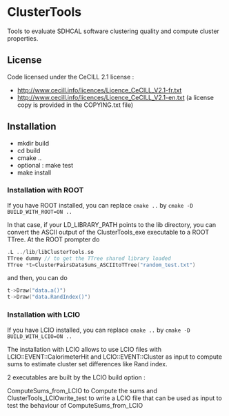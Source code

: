 # ClusterTools
Tools to evaluate SDHCAL software clustering quality and compute cluster properties.


## License
Code licensed under the CeCILL 2.1 license :
- http://www.cecill.info/licences/Licence_CeCILL_V2.1-fr.txt
- http://www.cecill.info/licences/Licence_CeCILL_V2.1-en.txt (a license copy is provided in the COPYING.txt file)

## Installation

- mkdir build
- cd build 
- cmake ..
- optional : make test 
- make install

### Installation with ROOT
If you have ROOT installed, you can replace
`cmake ..`
by
`cmake -D BUILD_WITH_ROOT=ON ..`

In that case, if your LD_LIBRARY_PATH points to the lib directory,
you can convert the ASCII output of the ClusterTools_exe executable to a ROOT TTree.
At the ROOT prompter do
```C++
.L ../lib/libClusterTools.so
TTree dummy // to get the TTree shared library loaded
TTree *t=ClusterPairsDataSums_ASCIItoTTree("random_test.txt")
```
and then, you can do
```C++
t->Draw("data.a()")
t->Draw("data.RandIndex()")
```

### Installation with LCIO
If you have LCIO installed, you can replace
`cmake ..`
by
`cmake -D BUILD_WITH_LCIO=ON ..`

The installation with LCIO allows to use LCIO files with LCIO::EVENT::CalorimeterHit
and LCIO::EVENT::Cluster as input to compute sums to estimate cluster set differences
like Rand index.

2 executables are built by the LCIO build option :

ComputeSums_from_LCIO to Compute the sums and ClusterTools_LCIOwrite_test to write a
LCIO file that can be used as input to test the behaviour of ComputeSums_from_LCIO
